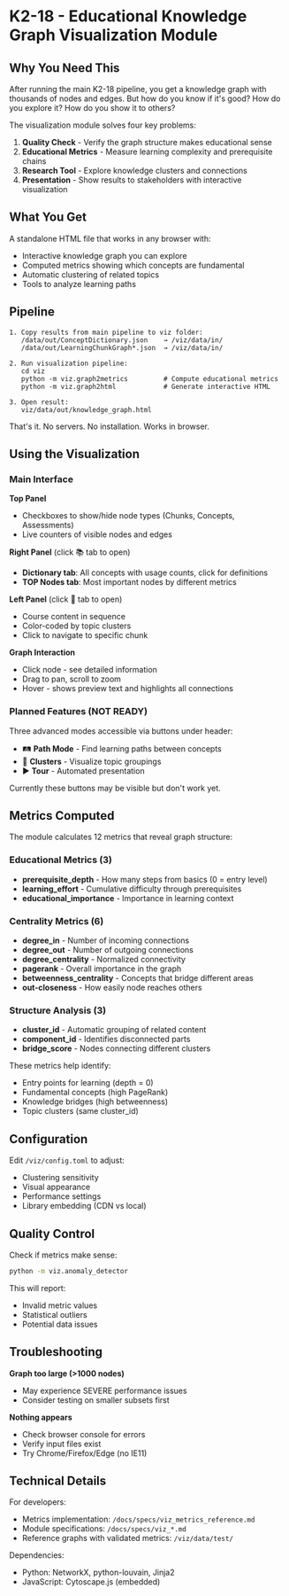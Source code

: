 # K2-18 - Educational Knowledge Graph Visualization Module

## Why You Need This

After running the main K2-18 pipeline, you get a knowledge graph with thousands of nodes and edges. But how do you know if it's good? How do you explore it? How do you show it to others?

The visualization module solves four key problems:

1. **Quality Check** - Verify the graph structure makes educational sense
2. **Educational Metrics** - Measure learning complexity and prerequisite chains  
3. **Research Tool** - Explore knowledge clusters and connections
4. **Presentation** - Show results to stakeholders with interactive visualization

## What You Get

A standalone HTML file that works in any browser with:
- Interactive knowledge graph you can explore
- Computed metrics showing which concepts are fundamental
- Automatic clustering of related topics
- Tools to analyze learning paths

## Pipeline

```
1. Copy results from main pipeline to viz folder:
   /data/out/ConceptDictionary.json    → /viz/data/in/
   /data/out/LearningChunkGraph*.json  → /viz/data/in/

2. Run visualization pipeline:
   cd viz
   python -m viz.graph2metrics         # Compute educational metrics
   python -m viz.graph2html            # Generate interactive HTML

3. Open result:
   viz/data/out/knowledge_graph.html
```

That's it. No servers. No installation. Works in browser.

## Using the Visualization

### Main Interface

**Top Panel**
- Checkboxes to show/hide node types (Chunks, Concepts, Assessments)
- Live counters of visible nodes and edges

**Right Panel** (click 📚 tab to open)
- **Dictionary tab**: All concepts with usage counts, click for definitions
- **TOP Nodes tab**: Most important nodes by different metrics

**Left Panel** (click 📖 tab to open)
- Course content in sequence
- Color-coded by topic clusters
- Click to navigate to specific chunk

**Graph Interaction**
- Click node - see detailed information
- Drag to pan, scroll to zoom
- Hover - shows preview text and highlights all connections

### Planned Features (NOT READY)

Three advanced modes accessible via buttons under header:
- 🛤️ **Path Mode** - Find learning paths between concepts
- 🎨 **Clusters** - Visualize topic groupings
- ▶️ **Tour** - Automated presentation

Currently these buttons may be visible but don't work yet.

## Metrics Computed

The module calculates 12 metrics that reveal graph structure:

### Educational Metrics (3)
- **prerequisite_depth** - How many steps from basics (0 = entry level)
- **learning_effort** - Cumulative difficulty through prerequisites
- **educational_importance** - Importance in learning context

### Centrality Metrics (6)
- **degree_in** - Number of incoming connections
- **degree_out** - Number of outgoing connections
- **degree_centrality** - Normalized connectivity
- **pagerank** - Overall importance in the graph
- **betweenness_centrality** - Concepts that bridge different areas
- **out-closeness** - How easily node reaches others

### Structure Analysis (3)
- **cluster_id** - Automatic grouping of related content
- **component_id** - Identifies disconnected parts
- **bridge_score** - Nodes connecting different clusters

These metrics help identify:
- Entry points for learning (depth = 0)
- Fundamental concepts (high PageRank)
- Knowledge bridges (high betweenness)
- Topic clusters (same cluster_id)

## Configuration

Edit `/viz/config.toml` to adjust:
- Clustering sensitivity
- Visual appearance
- Performance settings
- Library embedding (CDN vs local)

## Quality Control

Check if metrics make sense:
```bash
python -m viz.anomaly_detector
```

This will report:
- Invalid metric values
- Statistical outliers
- Potential data issues

## Troubleshooting

**Graph too large (>1000 nodes)**
- May experience SEVERE performance issues
- Consider testing on smaller subsets first

**Nothing appears**
- Check browser console for errors
- Verify input files exist
- Try Chrome/Firefox/Edge (no IE11)

## Technical Details

For developers:
- Metrics implementation: `/docs/specs/viz_metrics_reference.md`
- Module specifications: `/docs/specs/viz_*.md`
- Reference graphs with validated metrics: `/viz/data/test/`

Dependencies:
- Python: NetworkX, python-louvain, Jinja2
- JavaScript: Cytoscape.js (embedded)